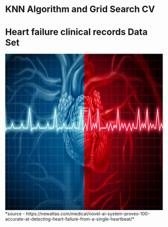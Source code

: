 # KNN Algorithm and Grid Search CV
# **Heart failure clinical records Data Set**
<center><img src="https://github.com/sanketpadwal/GCDAI_INSAID_JAN20/blob/main/Algorithms/KNN/Snap215.jpg?raw=true" width="1200" height="500" /></center>
*source - https://newatlas.com/medical/novel-ai-system-proves-100-accurate-at-detecting-heart-failure-from-a-single-heartbeat/*
